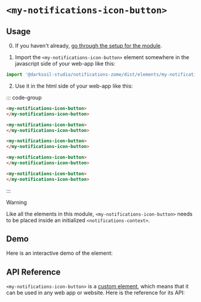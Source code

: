 # `<my-notifications-icon-button>`

## Usage

0. If you haven't already, [go through the setup for the module](/setup).

1. Import the `<my-notifications-icon-button>` element somewhere in the javascript side of your web-app like this:

```js
import '@darksoil-studio/notifications-zome/dist/elements/my-notifications-icon-button.js'
```

2. Use it in the html side of your web-app like this:


::: code-group
```html [Lit]
<my-notifications-icon-button>
</my-notifications-icon-button>
```

```html [React]
<my-notifications-icon-button>
</my-notifications-icon-button>
```

```html [Angular]
<my-notifications-icon-button>
</my-notifications-icon-button>
```

```html [Vue]
<my-notifications-icon-button>
</my-notifications-icon-button>
```

```html [Svelte]
<my-notifications-icon-button>
</my-notifications-icon-button>
```
:::

> [!WARNING]
> Like all the elements in this module, `<my-notifications-icon-button>` needs to be placed inside an initialized `<notifications-context>`.

## Demo

Here is an interactive demo of the element:

<element-demo>
</element-demo>

<script setup>
import { onMounted } from "vue";
import { wrapPathInSvg } from '@tnesh-stack/elements/dist/icon.js'
import { mdiBell } from '@mdi/js';
import { decode } from '@msgpack/msgpack';
import { decodeHashFromBase64 } from '@holochain/client';
import { render, html } from "lit";
import { Signal, toPromise } from '@tnesh-stack/signals';

import { NotificationsZomeMock } from "../../ui/src/mocks.ts";
import { NotificationsStore } from "../../ui/src/notifications-store.ts";
import { NotificationsClient } from "../../ui/src/notifications-client.ts";

onMounted(async () => {
  // Elements need to be imported on the client side, not the SSR side
  // Reference: https://vitepress.dev/guide/ssr-compat#importing-in-mounted-hook
  await import('@api-viewer/docs/lib/api-docs.js');
  await import('@api-viewer/demo/lib/api-demo.js');
  if (!customElements.get('notifications-context')) await import('../../ui/src/elements/notifications-context.ts');
  if (!customElements.get('my-notifications-icon-button')) await import('../../ui/src/elements/my-notifications-icon-button.ts');

  const mock = new NotificationsZomeMock();
  const client = new NotificationsClient(mock, "notifications_test");

  const record = await client.sendNotification(mock.myPubKey, 'example', 'type1', 'group1', {
		Hello: 'world!'
	});

  const store = new NotificationsStore(client);
  
  render(html`
    <notifications-context .store=${store}>
      <api-demo src="custom-elements.json" only="my-notifications-icon-button" exclude-knobs="store">
        <template data-element="my-notifications-icon-button" data-target="host">
          <my-notifications-icon-button style="height: 250px; width: 500px; display: flex">
          </my-notifications-icon-button>
        </template>
      </api-demo>
    </notifications-context>
  `, document.querySelector('element-demo'))
  })


</script>

## API Reference

`<my-notifications-icon-button>` is a [custom element](https://web.dev/articles/custom-elements-v1), which means that it can be used in any web app or website. Here is the reference for its API:

<api-docs src="custom-elements.json" only="my-notifications-icon-button">
</api-docs>
